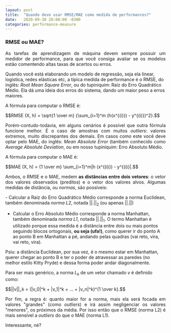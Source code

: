 ```yaml
---
layout: post
title:  "Quando devo usar RMSE/MAE como medida de performances?"
date:   2020-09-30 20:00:00 -0300
categories: performance-measure
---
```

### RMSE ou MAE?

<p style="text-align: justify;">
As tarefas de aprendizagem de máquina devem sempre possuir um medidor de performance, para que você consiga avaliar se os modelos estão comentendo altas taxas de acertos ou erros. 
  
Quando você está elaborando um modelo de regressão, seja ela linear, logística, redes elásticas etc, a típica medida de performance é o RMSE, do inglês: <i>Root Mean Square Error</i>, ou do tupiniquim: Raiz do Erro Quadrático Médio. Ela dá uma ideia dos erros do sistema, dando um maior peso a erros maiores. 
</p>

<p style="text-align: justify;">
A fórmula para computar o RMSE é: 
</p>

<script src="https://polyfill.io/v3/polyfill.min.js?features=es6"></script>
<script id="MathJax-script" async src="https://cdn.jsdelivr.net/npm/mathjax@3/es5/tex-mml-chtml.js"></script>

<p style="text-align: justify;">
  $$RMSE (X, h) = \sqrt{1 \over m} {\sum_{i=1}^m (h(x^{(i)}) - y^{(i)})^2}.$$
</p>

<p style="text-align: justify;">
Porém-contudo-todavia, em alguns cenários é possível que outra fórmula funcione melhor. É o caso de amostras com muitos <i>outliers</i>: valores extremos, muito discrepantes dos demais. Em casos como este você deve optar pelo MAE, do inglês: <i>Mean Absolute Error</i> (também conhecido como <i>Average Absolute Deviation</i>, ou em nosso tupiniquim: Erro Absoluto Médio.
</p>

<p style="text-align: justify;">
A fórmula para computar o MAE é: 
</p>

<p style="text-align: justify;">
  $$MAE (X, h) = {1 \over m} \sum_{i=1}^m|h (x^{(i)}) - y^{(i)}|.$$
</p>

<p style="text-align: justify;">
Ambos, o RMSE e o MAE, medem <b>as distâncias entre dois vetores</b>: o vetor dos valores observados (preditos) e o vetor dos valores alvos. Algumas medidas de distância, ou <i>normas</i>, são possíveis: 
</p>

<p style="text-align: justify;">
- Calcular a Raiz do Erro Quadrático Médio corresponde a norma Euclidean, também denominada <i>norma L2</i>, notada ||.||<sub>2</sub> (ou apenas ||.||)

- Calcular o Erro Absoluto Médio corresponde a norma Manhattan, também denominada <i>norma L1</i>, notada ||.||<sub>1</sub>. O termo Manhattan é utilizado porque essa medida é a distância entre dois ou mais pontos seguindo blocos ortogonais, <b>ou seja (ufa!)</b>, como querer ir do ponto A ao ponto B em Manhattan a pé, andando pelas quadras (vai reto, vira, vai reto, vira).

Psiu: a distância Euclidean, por sua vez, é o mesmo estar em Manhattan, querer chegar ao ponto B e ter o poder de atravessar as paredes (no melhor estilo Kitty Pryde) e dessa forma poder andar diagonalmente. 

Para ser mais genérico, a norma <i>L<sub>k</sub></i> de um vetor chamado <i>v</i> é definido como:
</p>

<p style="text-align: justify;">
  $$||v||_k = (|v_0|^k + |v_1|^k + ... + |v_n|^k)^{1 \over k}.$$
</p>

<p style="text-align: justify;">
Por fim, a regra é: quanto maior for a norma, mais ela será focada em valores "grandes" (como <i>outliers</i>) e irá assim negligenciar os valores "menores", os próximos da média. Por isso então que o RMSE (norma L2) é mais sensível a <i>outliers</i> do que o MAE (norma L1).

Interessante, né?
</p>


